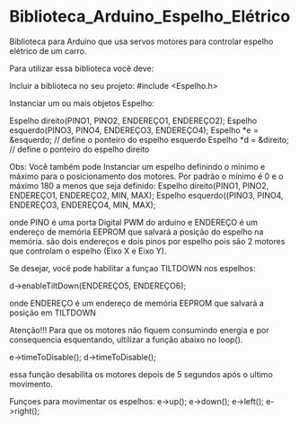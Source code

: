 # Biblioteca_Arduino_Espelho_Elétrico
Biblioteca para Arduino que usa servos motores para controlar espelho elétrico de um carro.

Para utilizar essa biblioteca você deve:

Incluir a biblioteca no seu projeto:
#include <Espelho.h>

Instanciar um ou mais objetos Espelho:

Espelho direito(PINO1, PINO2, ENDEREÇO1, ENDEREÇO2);
Espelho esquerdo(PINO3, PINO4, ENDEREÇO3, ENDEREÇO4);
Espelho *e = &esquerdo; // define o ponteiro do espelho esquerdo
Espelho *d =  &direito; // define o ponteiro do espelho direito

Obs: Você também pode Instanciar um espelho definindo o mínimo e máximo para o posicionamento dos motores.
Por padrão o mínimo é 0 e o máximo 180 a menos que seja definido:
Espelho direito(PINO1, PINO2, ENDEREÇO1, ENDEREÇO2, MIN, MAX);
Espelho esquerdo((PINO3, PINO4, ENDEREÇO3, ENDEREÇO4, MIN, MAX);

onde PINO é uma porta Digital PWM do arduino e ENDEREÇO é um endereço de memória EEPROM que salvará a posição do espelho na memória.
são dois endereços e dois pinos por espelho pois são 2 motores que controlam o espelho (Eixo X e Eixo Y).

Se desejar, você pode habilitar a funçao TILTDOWN nos espelhos:

d->enableTiltDown(ENDEREÇO5, ENDEREÇO6);

onde ENDEREÇO é um endereço de memória EEPROM que salvará a posição em TILTDOWN

Atenção!!!
Para que os motores não fiquem consumindo energia e por consequencia esquentando, ultilizar a função abaixo no loop().

e->timeToDisable();
d->timeToDisable();

essa função desabilita os motores depois de 5 segundos após o ultimo movimento.

Funçoes para movimentar os espelhos:
e->up(); 
e->down();
e->left();
e->right();
